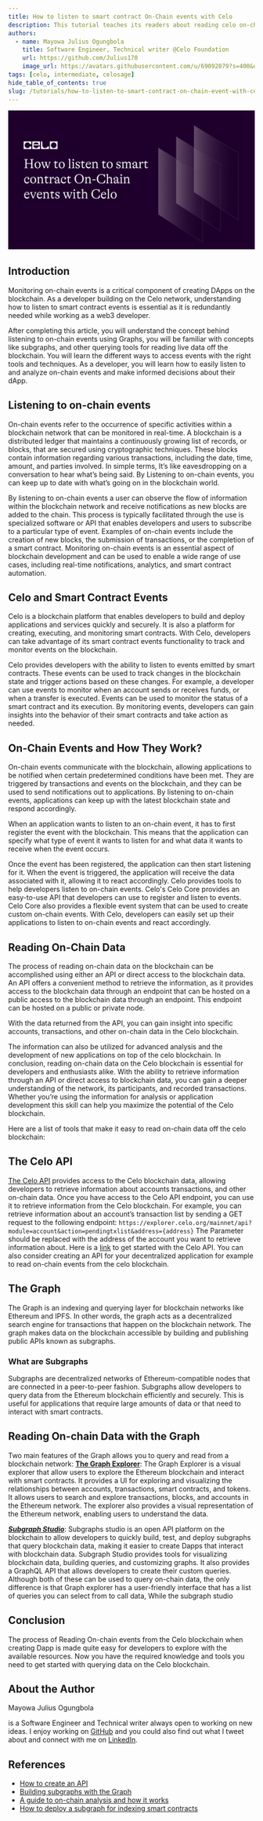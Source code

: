 ```yaml
---
title: How to listen to smart contract On-Chain events with Celo 
description: This tutorial teaches its readers about reading celo on-chain event
authors:
  - name: Mayowa Julius Ogungbola
    title: Software Engineer, Technical writer @Celo Foundation
    url: https://github.com/Julius170
    image_url: https://avatars.githubusercontent.com/u/69092079?s=400&u=f34c84ee03afb9a51b163652b750419e98ed7456&v=4
tags: [celo, intermediate, celosage]
hide_table_of_contents: true
slug: /tutorials/how-to-listen-to-smart-contract-on-chain-event-with-celo
---
```



![header](../../src/data-tutorials/showcase/intermediate/how-to-listen-to-smart-contract-on-chain-event-with-celo.png)

## Introduction​

Monitoring on-chain events is a critical component of creating DApps on the blockchain.
As a developer building on the Celo network, understanding how to listen to smart contract events is essential as it is redundantly needed while working as a web3 developer.

After completing this article, you will understand the concept behind listening to on-chain events using Graphs, you will be familiar with concepts like subgraphs, and other querying tools for reading live data off the blockchain. You will learn the different ways to access events with the right tools and techniques. As a developer, you will learn how to easily listen to and analyze on-chain events and make informed decisions about their dApp.

## Listening to on-chain events

On-chain events refer to the occurrence of specific activities within a blockchain network that can be monitored in real-time. A blockchain is a distributed ledger that maintains a continuously growing list of records, or blocks, that are secured using cryptographic techniques. These blocks contain information regarding various transactions, including the date, time, amount, and parties involved.
In simple terms, It’s like eavesdropping on a conversation to hear what’s being said. By Listening to on-chain events, you can keep up to date with what’s going on in the blockchain world.

By listening to on-chain events a user can observe the flow of information within the blockchain network and receive notifications as new blocks are added to the chain. This process is typically facilitated through the use is specialized software or API that enables developers and users to subscribe to a particular type of event. Examples of on-chain events include the creation of new blocks, the submission of transactions, or the completion of a smart contract. Monitoring on-chain events is an essential aspect of blockchain development and can be used to enable a wide range of use cases, including real-time notifications, analytics, and smart contract automation.

## Celo and Smart Contract Events

Celo is a blockchain platform that enables developers to build and deploy applications and services quickly and securely. It is also a platform for creating, executing, and monitoring smart contracts. With Celo, developers can take advantage of its smart contract events functionality to track and monitor events on the blockchain.

Celo provides developers with the ability to listen to events emitted by smart contracts. These events can be used to track changes in the blockchain state and trigger actions based on these changes. For example, a developer can use events to monitor when an account sends or receives funds, or when a transfer is executed.
Events can be used to monitor the status of a smart contract and its execution. By monitoring events, developers can gain insights into the behavior of their smart contracts and take action as needed.

## On-Chain Events and How They Work?

On-chain events communicate with the blockchain, allowing applications to be notified when certain predetermined conditions have been met. They are triggered by transactions and events on the blockchain, and they can be used to send notifications out to applications. By listening to on-chain events, applications can keep up with the latest blockchain state and respond accordingly.

When an application wants to listen to an on-chain event, it has to first register the event with the blockchain. This means that the application can specify what type of event it wants to listen for and what data it wants to receive when the event occurs.

Once the event has been registered, the application can then start listening for it.
When the event is triggered, the application will receive the data associated with it, allowing it to react accordingly. Celo provides tools to help developers listen to on-chain events. Celo's Celo Core provides an easy-to-use API that developers can use to register and listen to events. Celo Core also provides a flexible event system that can be used to create custom on-chain events. With Celo, developers can easily set up their applications to listen to on-chain events and react accordingly.

## Reading On-Chain Data

The process of reading on-chain data on the blockchain can be accomplished using either an API or direct access to the blockchain data. An API offers a convenient method to retrieve the information, as it provides access to the blockchain data through an endpoint that can be hosted on a public access to the blockchain data through an endpoint. This endpoint can be hosted on a public or private node.

With the data returned from the API, you can gain insight into specific accounts, transactions, and other on-chain data in the Celo blockchain.

The information can also be utilized for advanced analysis and the development of new applications on top of the celo blockchain.
In conclusion, reading on-chain data on the Celo blockchain is essential for developers and enthusiasts alike. With the ability to retrieve information through an API or direct access to  blockchain data, you can gain a deeper understanding of the network, its participants, and recorded transactions. Whether you’re using the information for analysis or application development this skill can help you maximize the potential of the Celo blockchain.

Here are a list of tools that make it easy to read on-chain data off the celo blockchain:

## The Celo API

[The Celo API](https://explorer.celo.org/mainnet/api-docs) provides access to the Celo blockchain data, allowing developers to retrieve information about accounts transactions, and other on-chain data.
Once you have access to the Celo API endpoint, you can use it to retrieve information from the Celo blockchain. For example, you can retrieve information about an account’s transaction list by sending a GET request to the following endpoint: `https://explorer.celo.org/mainnet/api?module=account&action=pendingtxlist&address={address}`
The Parameter should be replaced with the address of the account you want to retrieve information about. Here is a [link](https://explorer.celo.org/mainnet/api_docs) to get started with the Celo API.
You can also consider creating an API for your decentralized application for example to read on-chain events from the celo blockchain.

## The Graph

The Graph is an indexing and querying layer for blockchain networks like Ethereum and IPFS. In other words, the graph acts as a decentralized search engine for transactions that happen on the blockchain network. The graph makes data on the blockchain accessible by building and publishing public APIs known as subgraphs.

### What are Subgraphs

Subgraphs are decentralized networks of Ethereum-compatible nodes that are connected in a peer-to-peer fashion. Subgraphs allow developers to query data from the Ethereum blockchain efficiently and securely. This is useful for applications that require large amounts of data or that need to interact with smart contracts.

## Reading On-chain Data with the Graph

Two main features of the Graph allows you to query and read from a blockchain network:
**[The Graph Explorer](https://thegraph.com/explorer)**: The Graph Explorer is a visual explorer that allow users to explore the Ethereum blockchain and interact with smart contracts. It provides a UI for exploring and visualizing the relationships between accounts, transactions, smart contracts, and tokens.
It allows users to search and explore transactions, blocks, and accounts in the Ethereum network.
The explorer also provides a visual representation of the Ethereum network, enabling users to understand the data.

***[Subgraph Studio](https://thegraph.com/studio/)***: Subgraphs studio is an open API platform on the blockchain to allow developers to quickly build, test, and deploy subgraphs that query blockchain data, making it easier to create Dapps that interact with blockchain data.
Subgraph Studio provides tools for visualizing blockchain data, building queries, and customizing graphs. It also provides a GraphQL API that allows developers to create their custom queries.
Although both of these can be used to query on-chain data, the only difference is that Graph explorer has a user-friendly interface that has a list of queries you can select from to call data, While the subgraph studio

## Conclusion​

The process of Reading On-chain events from the Celo blockchain when creating Dapp is made quite easy for developers to explore with the available resources. Now you have the required knowledge and tools you need to get started with querying data on the Celo blockchain.

## About the Author​

Mayowa Julius Ogungbola

is a Software Engineer and Technical writer always open to working on new ideas. I enjoy working on [GitHub](https://github.com/Julius170/) and you could also find out what I tweet about and connect with me on [LinkedIn](https://www.linkedin.com/in/julius-ogungbola-a71810229/).

## References​

* [How to create an API](https://www.youtube.com/watch?v=GK4Pl-GmPHk&t=81s)
* [Building subgraphs with the Graph](https://www.youtube.com/watch?v=ct1UMSpZLgk&t=943s)
* [A guide to on-chain analysis and how it works](https://www.youtube.com/watch?v=tvW9VKJ58Lg)
* [How to deploy a subgraph for indexing smart contracts](https://www.youtube.com/watch?v=YvKIkJTDD9E)
